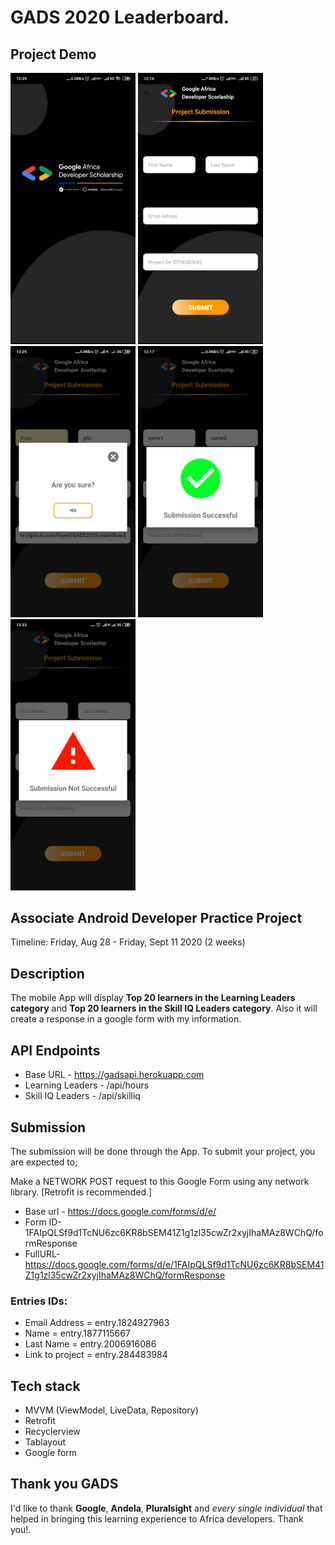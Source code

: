 # GADS 2020 Leaderboard.

 ## Project Demo

<p float = "left">
<img src="screenshots/launch.png" width=200/>
<img src="screenshots/submitform.png" width=200/>
<img src="screenshots/query.png" width=200/>
<img src="screenshots/success.png" width=200/>
<img src="screenshots/failed.png" width=200/>

</p>



## Associate Android Developer Practice Project

Timeline: Friday, Aug 28 - Friday, Sept 11 2020 (2 weeks)

## Description
The mobile App will display **Top 20 learners in the Learning Leaders category** and **Top 20 learners in the Skill IQ Leaders category**. Also it will create a response in a google form with my information.

## API Endpoints

- Base URL - https://gadsapi.herokuapp.com
- Learning Leaders - /api/hours
- Skill IQ Leaders - /api/skilliq

## Submission

The submission will be done through the App. 
To submit your project, you are expected to;

Make a NETWORK POST request to this Google Form using any network library. [Retrofit is recommended.]
- Base url - https://docs.google.com/forms/d/e/
- Form ID-1FAIpQLSf9d1TcNU6zc6KR8bSEM41Z1g1zl35cwZr2xyjIhaMAz8WChQ/formResponse
- FullURL- https://docs.google.com/forms/d/e/1FAIpQLSf9d1TcNU6zc6KR8bSEM41Z1g1zl35cwZr2xyjIhaMAz8WChQ/formResponse

### Entries IDs:
- Email Address = entry.1824927963
- Name = entry.1877115667
- Last Name = entry.2006916086
- Link to project = entry.284483984

## Tech stack
 - MVVM (ViewModel, LiveData, Repository)
 - Retrofit
 - Recyclerview
 - Tablayout
 - Google form

## Thank you GADS
I'd like to thank **Google**, **Andela**, **Pluralsight** and *every single individual* that helped in bringing this learning experience to Africa developers. Thank you!.

